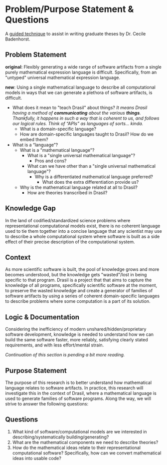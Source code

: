 # Problem/Purpose Statement & Questions

A [guided
technique](https://cecilebadenhorst.wordpress.com/carnegie-african-diaspora-workshops/problempurpose-statements-ppsqs/)
to assist in writing graduate theses by Dr. Cecile Badenhorst.

## Problem Statement

**original**: Flexibly generating a wide range of software artifacts from a
single purely mathematical expression language is difficult. Specifically, from
an "untyped" universal mathematical expression language.

**new**: Using a single mathematical language to describe all computational
models in ways that we can generate a plethora of software artifacts, is
difficult.

* What does it mean to "teach Drasil" about things? _It means Drasil having a method of **communicating** about the various **things**. Thankfully, it happens in such a way that is coherent to us, and follows our logical rules. Think of “APIs” as languages of sorts… kinda._ 
  * What is a domain-specific language?
  * How are domain-specific languages taught to Drasil? How do we embed them?
* What is a “language”?
  * What is a "mathematical language"?
    * What is a "single universal mathematical language"?
      * Pros and cons?
    * What can we have other than a "single universal mathematical language"?
      * Why is a differentiated mathematical language preferred?
        * What does the extra differentiation provide us?
   * Why is the mathematical language related at all to Drasil?
     * How are theories transcribed in Drasil?


## Knowledge Gap

In the land of codified/standardized science problems where representational
computational models exist, there is no coherent language used to tie them
together into a concise language that any scientist may use to describe a whole
computational system where software is built as a side effect of their precise
description of the computational system.

## Context

As more scientific software is built, the pool of knowledge grows and more
becomes understood, but the knowledge gets "wasted"/lost in being specific to
that program. Drasil is a project that that aims to capture the knowledge of all
programs, specifically scientific software at the moment, to preserve the wasted
knowledge and create a generator of families of software artifacts by using a
series of coherent domain-specific languages to describe problems where some
computation is a part of its solution.

## Logic & Documentation

Considering the inefficiency of modern unshared/hidden/proprietary software
development, knowledge is needed to understand how we can build the same
software faster, more reliably, satisfying clearly stated requirements, and with
less effort/mental strain.

_Continuation of this section is pending a bit more reading._

## Purpose Statement

The purpose of this research is to better understand how mathematical language
relates to software artifacts. In practice, this research will investigate this
in the context of Drasil, where a mathematical language is used to generate
families of software programs. Along the way, we will strive to answer the
following questions:

## Questions

1. What kind of software/computational models are we interested in
   describing/systematically building/generating?
2. What are the mathematical components we need to describe theories?
3. How do the mathematical ideas relate to their representational computational
   software? Specifically, how can we convert mathematical ideas into usable
   code?
